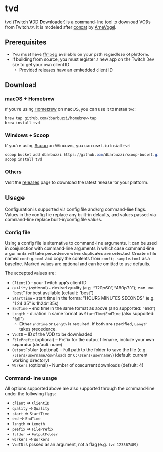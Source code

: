 # tvd

tvd (**T**witch **V**OD **D**ownloader) is a command-line tool to download VODs from Twitch.tv. It is modeled after [concat](https://github.com/ArneVogel/concat) by [ArneVogel](https://github.com/ArneVogel).

## Prerequisites

* You must have [ffmpeg](https://www.ffmpeg.org/) available on your path regardless of platform.
* If building from source, you must register a new app on the Twitch Dev site to get your own client ID
  * Provided releases have an embedded client ID

## Download

### macOS + Homebrew

If you’re using [Homebrew](https://brew.sh) on macOS, you can use it to install `tvd`:

```bash
brew tap github.com/dbarbuzzi/homebrew-tap
brew install tvd
```

### Windows + Scoop

If you’re using [Scoop](https://scoop.sh) on Windows, you can use it to install `tvd`:

```powershell
scoop bucket add dbarbuzzi https://github.com/dbarbuzzi/scoop-bucket.git
scoop install tvd
```

### Others

Visit the [releases](https://github.com/dbarbuzzi/tvd/releases/latest) page to download the latest release for your platform.

## Usage

Configuration is supported via config file and/org command-line flags. Values in the config file replace any built-in defaults, and values passed via command-line replace built-in/config file values.

### Config file

Using a config file is alternative to command-line arguments. It can be used in conjunction with command-line arguments in which case command-line arguments will take precedence when duplicates are detected. Create a file named `config.toml` and copy the contents from `config-sample.toml` as a baseline. Marked values are optional and can be omitted to use defaults.

The accepted values are:

* `ClientID` - your Twitch app’s client ID
* `Quality` (optional) - desired quality (e.g. “720p60”, “480p30”); can use “best” for best available (default: "best")
* `StartTime` – start time in the format "HOURS MINUTES SECONDS" (e.g. "1 24 35" is 1h24m35s)
* `EndTime` – end time in the same format as above (also supported: "end")
* `Length` - duration in same format as `StartTime`/`EndTime` (also supported: "full")
  * Either `EndTime` or `Length` is required. If both are specified, `Length` takes precedence.
* `VodID` – ID of the VOD to be downloaded
* `FilePrefix` (optional) – Prefix for the output filename, include your own separator (default: none)
* `OutputFolder` (optional) – Full path to the folder to save the file (e.g. `/Users/username/downloads` or `C:\Users\username\`) (default: current working directory)
* `Workers` (optional) – Number of concurrent downloads (default: 4)

### Command-line usage

All options supported above are also supported through the command-line under the following flags:

* `client` => `ClientID`
* `quality` => `Quality`
* `start` => `StartTime`
* `end` => `EndTime`
* `length` => `Length`
* `prefix` => `FilePrefix`
* `folder` => `OutputFolder`
* `workers` => `Workers`
* `VodID` is passed as an argument, not a flag (e.g. `tvd 123567489`)
